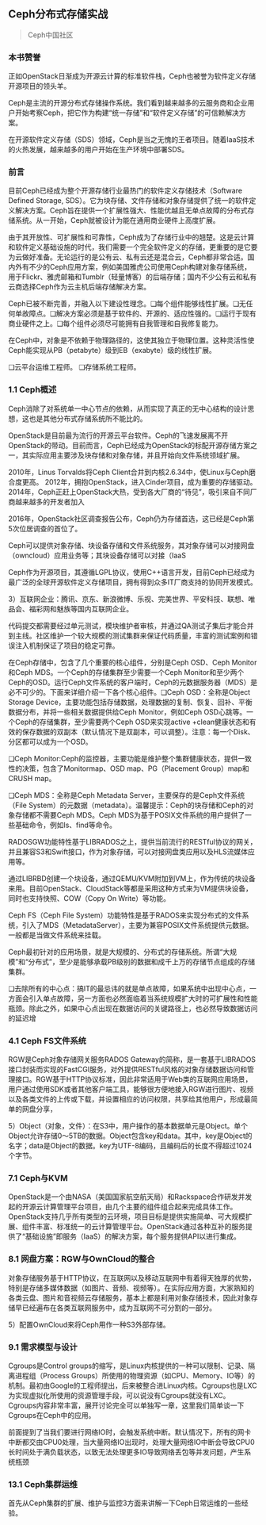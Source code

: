 ## Ceph分布式存储实战
> Ceph中国社区

### 本书赞誉

正如OpenStack日渐成为开源云计算的标准软件栈，Ceph也被誉为软件定义存储开源项目的领头羊。

Ceph是主流的开源分布式存储操作系统。我们看到越来越多的云服务商和企业用户开始考察Ceph，把它作为构建“统一存储”和“软件定义存储”的可信赖解决方案。

在开源软件定义存储（SDS）领域，Ceph是当之无愧的王者项目。随着IaaS技术的火热发展，越来越多的用户开始在生产环境中部署SDS。

### 前言

目前Ceph已经成为整个开源存储行业最热门的软件定义存储技术（Software Defined Storage, SDS）。它为块存储、文件存储和对象存储提供了统一的软件定义解决方案。Ceph旨在提供一个扩展性强大、性能优越且无单点故障的分布式存储系统。从一开始，Ceph就被设计为能在通用商业硬件上高度扩展。

由于其开放性、可扩展性和可靠性，Ceph成为了存储行业中的翘楚。这是云计算和软件定义基础设施的时代，我们需要一个完全软件定义的存储，更重要的是它要为云做好准备。无论运行的是公有云、私有云还是混合云，Ceph都非常合适。国内外有不少的Ceph应用方案，例如美国雅虎公司使用Ceph构建对象存储系统，用于Flickr、雅虎邮箱和Tumblr（轻量博客）的后端存储；国内不少公有云和私有云商选择Ceph作为云主机后端存储解决方案。

Ceph已被不断完善，并融入以下建设性理念。❑每个组件能够线性扩展。❑无任何单故障点。❑解决方案必须是基于软件的、开源的、适应性强的。❑运行于现有商业硬件之上。❑每个组件必须尽可能拥有自我管理和自我修复能力。

在Ceph中，对象是不依赖于物理路径的，这使其独立于物理位置。这种灵活性使Ceph能实现从PB（petabyte）级到EB（exabyte）级的线性扩展。

❑云平台运维工程师。
❑存储系统工程师。

### 1.1 Ceph概述

Ceph消除了对系统单一中心节点的依赖，从而实现了真正的无中心结构的设计思想，这也是其他分布式存储系统所不能比的。

OpenStack是目前最为流行的开源云平台软件。Ceph的飞速发展离不开OpenStack的带动。目前而言，Ceph已经成为OpenStack的标配开源存储方案之一，其实际应用主要涉及块存储和对象存储，并且开始向文件系统领域扩展。

2010年，Linus Torvalds将Ceph Client合并到内核2.6.34中，使Linux与Ceph磨合度更高。
2012年，拥抱OpenStack，进入Cinder项目，成为重要的存储驱动。
2014年，Ceph正赶上OpenStack大热，受到各大厂商的“待见”，吸引来自不同厂商越来越多的开发者加入

2016年，OpenStack社区调查报告公布，Ceph仍为存储首选，这已经是Ceph第5次位居调查的首位了。

Ceph可以提供对象存储、块设备存储和文件系统服务，其对象存储可以对接网盘（owncloud）应用业务等；其块设备存储可以对接（IaaS

Ceph作为开源项目，其遵循LGPL协议，使用C++语言开发，目前Ceph已经成为最广泛的全球开源软件定义存储项目，拥有得到众多IT厂商支持的协同开发模式。

3）互联网企业：腾讯、京东、新浪微博、乐视、完美世界、平安科技、联想、唯品会、福彩网和魅族等国内互联网企业。

代码提交都需要经过单元测试，模块维护者审核，并通过QA测试子集后才能合并到主线。社区维护一个较大规模的测试集群来保证代码质量，丰富的测试案例和错误注入机制保证了项目的稳定可靠。

在Ceph存储中，包含了几个重要的核心组件，分别是Ceph OSD、Ceph Monitor和Ceph MDS。一个Ceph的存储集群至少需要一个Ceph Monitor和至少两个Ceph的OSD。运行Ceph文件系统的客户端时，Ceph的元数据服务器（MDS）是必不可少的。下面来详细介绍一下各个核心组件。❑Ceph OSD：全称是Object Storage Device，主要功能包括存储数据，处理数据的复制、恢复、回补、平衡数据分布，并将一些相关数据提供给Ceph Monitor，例如Ceph OSD心跳等。一个Ceph的存储集群，至少需要两个Ceph OSD来实现active +clean健康状态和有效的保存数据的双副本（默认情况下是双副本，可以调整）。注意：每一个Disk、分区都可以成为一个OSD。

❑Ceph Monitor:Ceph的监控器，主要功能是维护整个集群健康状态，提供一致性的决策，包含了Monitormap、OSD map、PG（Placement Group）map和CRUSH map。

❑Ceph MDS：全称是Ceph Metadata Server，主要保存的是Ceph文件系统（File System）的元数据（metadata）。温馨提示：Ceph的块存储和Ceph的对象存储都不需要Ceph MDS。Ceph MDS为基于POSIX文件系统的用户提供了一些基础命令，例如ls、find等命令。

RADOSGW功能特性基于LIBRADOS之上，提供当前流行的RESTful协议的网关，并且兼容S3和Swift接口，作为对象存储，可以对接网盘类应用以及HLS流媒体应用等。

通过LIBRBD创建一个块设备，通过QEMU/KVM附加到VM上，作为传统的块设备来用。目前OpenStack、CloudStack等都是采用这种方式来为VM提供块设备，同时也支持快照、COW（Copy On Write）等功能。

Ceph FS（Ceph File System）功能特性是基于RADOS来实现分布式的文件系统，引入了MDS（MetadataServer），主要为兼容POSIX文件系统提供元数据。一般都是当做文件系统来挂载。

Ceph最初针对的应用场景，就是大规模的、分布式的存储系统。所谓“大规模”和“分布式”，至少是能够承载PB级别的数据和成千上万的存储节点组成的存储集群。

❑去除所有的中心点：搞IT的最忌讳的就是单点故障，如果系统中出现中心点，一方面会引入单点故障，另一方面也必然面临着当系统规模扩大时的可扩展性和性能瓶颈。除此之外，如果中心点出现在数据访问的关键路径上，也必然导致数据访问的延迟增

### 4.1 Ceph FS文件系统

RGW是Ceph对象存储网关服务RADOS Gateway的简称，是一套基于LIBRADOS接口封装而实现的FastCGI服务，对外提供RESTful风格的对象存储数据访问和管理接口。RGW基于HTTP协议标准，因此非常适用于Web类的互联网应用场景，用户通过使用SDK或者其他客户端工具，能够很方便地接入RGW进行图片、视频以及各类文件的上传或下载，并设置相应的访问权限，共享给其他用户，形成最简单的网盘分享，

5）Object（对象，文件）：在S3中，用户操作的基本数据单元是Object。单个Object允许存储0～5TB的数据。Object包含key和data。其中，key是Object的名字；data是Object的数据。key为UTF-8编码，且编码后的长度不得超过1024个字节。

### 7.1 Ceph与KVM

OpenStack是一个由NASA（美国国家航空航天局）和Rackspace合作研发并发起的开源云计算管理平台项目，由几个主要的组件组合起来完成具体工作。OpenStack支持几乎所有类型的云环境，项目目标是提供实施简单、可大规模扩展、组件丰富、标准统一的云计算管理平台。OpenStack通过各种互补的服务提供了“基础设施”即服务（IaaS）的解决方案，每个服务提供API以进行集成。

### 8.1 网盘方案：RGW与OwnCloud的整合

对象存储服务基于HTTP协议，在互联网以及移动互联网中有着得天独厚的优势，特别是存储多媒体数据（如图片、音频、视频等）。在实际应用方面，大家熟知的各类云盘、图片和音视频云存储服务，基本上都是利用对象存储技术，因此对象存储早已经遍布在各类互联网服务中，成为互联网不可分割的一部分。

5）配置OwnCloud来将Ceph用作一种S3外部存储。

### 9.1 需求模型与设计

Cgroups是Control groups的缩写，是Linux内核提供的一种可以限制、记录、隔离进程组（Process Groups）所使用的物理资源（如CPU、Memory、IO等）的机制。最初由Google的工程师提出，后来被整合进Linux内核。Cgroups也是LXC为实现虚拟化所使用的资源管理手段，可以说没有Cgroups就没有LXC。Cgroups内容非常丰富，展开讨论完全可以单独写一章，这里我们简单谈一下Cgroups在Ceph中的应用。

前面提到了当我们要进行网络IO时，会触发系统中断。默认情况下，所有的网卡中断都交由CPU0处理，当大量网络IO出现时，处理大量网络IO中断会导致CPU0长时间处于满负载状态，以致无法处理更多IO导致网络丢包等并发问题，产生系统瓶颈

### 13.1 Ceph集群运维

首先从Ceph集群的扩展、维护与监控3方面来讲解一下Ceph日常运维的一些经验。